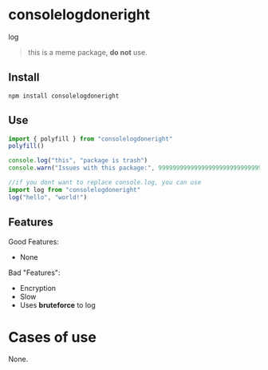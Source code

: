 # consolelogdoneright
log

> this is a meme package, **do not** use.

## Install
```ssh-shell
npm install consolelogdoneright
```
## Use
```js
import { polyfill } from "consolelogdoneright"
polyfill()

console.log("this", "package is trash")
console.warn("Issues with this package:", 99999999999999999999999999999999999999)

//if you dont want to replace console.log, you can use
import log from "consolelogdoneright"
log("hello", "world!")
```

## Features
Good Features:
* None

Bad "Features":
* Encryption
* Slow
* Uses **bruteforce** to log

# Cases of use
None.